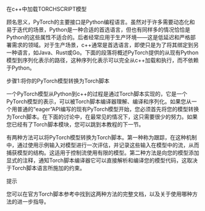 

<!--
 * @version:
 * @Author:  StevenJokess https://github.com/StevenJokess
 * @Date: 2020-12-08 20:33:04
 * @LastEditors:  StevenJokess https://github.com/StevenJokess
 * @LastEditTime: 2020-12-08 20:34:38
 * @Description:
 * @TODO::
 * @Reference:https://pytorch.org/tutorials/advanced/cpp_export.html
-->

在c++中加载TORCHSCRIPT模型

顾名思义，PyTorch的主要接口是Python编程语言。虽然对于许多需要动态化和易于迭代的场景，Python是一种合适的首选语言，但也有同样多的情况恰恰是Python的这些属性不适合的。后者经常应用于生产环境——这是低延迟和严格部署需求的领域。对于生产场景，c++通常是首选语言，即使只是为了将其绑定到另一种语言，如Java、Rust或Go。下面的段落将概述PyTorch提供的从现有Python模型到序列化表示的路径，这种序列化表示可以完全从c++加载和执行，而不依赖于Python。

步骤1:将你的PyTorch模型转换为Torch脚本

一个PyTorch模型从Python到c++的过程是通过Torch脚本实现的，它是一个PyTorch模型的表示，可以被Torch脚本编译器理解、编译和序列化。如果您从一个用普通的“eager”API编写的现有PyTorch模型开始，您必须首先将您的模型转换为Torch脚本。在下面的讨论中，在最常见的情况下，这只需要很少的努力。如果您已经有了Torch脚本模块，您可以跳到本教程的下一节。

有两种方法可以将PyTorch模型转换为Torch脚本。第一种称为跟踪，在这种机制中，通过使用示例输入对模型进行一次评估，并记录这些输入在模型中的流，从而捕获模型的结构。这适用于控制流使用有限的模型。第二种方法是向您的模型添加显式的注释，通知Torch脚本编译器它可以直接解析和编译您的模型代码，这取决于Torch脚本语言所施加的约束。

提示

您可以在官方Torch脚本参考中找到这两种方法的完整文档，以及关于使用哪种方法的进一步指导。
